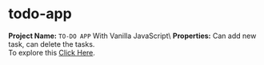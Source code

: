 # todo-app
**Project Name:** `TO-DO APP` With Vanilla JavaScript\\
**Properties:** Can add new task, can delete the tasks.\
To explore this [Click Here](https://khalid-hossain-tarif.github.io/todo-app/).
